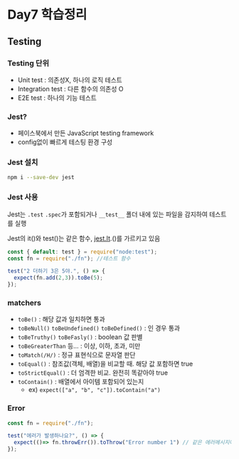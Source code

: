 # Day7 학습정리

## Testing

### Testing 단위

- Unit test : 의존성X, 하나의 로직 테스트
- Integration test : 다른 함수의 의존성 O
- E2E test : 하나의 기능 테스트

### Jest?

- 페이스북에서 만든 JavaScript testing framework
- config없이 빠르게 테스팅 환경 구성

### Jest 설치

```bash
npm i --save-dev jest
```

### Jest 사용

Jest는 `.test` `.spec`가 포함되거나 `__test__` 폴더 내에 있는 파일을 감지하여 테스트를 실행

Jest의 it()와 test()는 같은 함수,  [jest.It](http://jest.it/).()를 가르키고 있음

```jsx
const { default: test } = require("node:test");
const fn = require("./fn"); //테스트 함수

test("2 더하기 3은 5야.", () => {
  expect(fn.add(2,3)).toBe(5);
});
```

### matchers

- `toBe()` : 해당 값과 일치하면 통과
- `toBeNull()` `toBeUndefined()` `toBeDefined()` : 인 경우 통과
- `toBeTruthy()` `toBeFasly()` : boolean 값 판별
- `toBeGreaterThan` 등… : 이상, 이하, 초과, 미만
- `toMatch(/H/)` : 정규 표현식으로 문자열 판단
- `toEqual()` : 참조값(객체, 배열)을 비교할 때. 해당 값 포함하면 true
- `toStrictEqual()` : 더 엄격한 비교. 완전히 똑같아야 true
- `toContain()` : 배열에서 아이템 포함되어 있는지
    - ex) `expect(["a", "b", "c"]).toContain("a")`

### Error

```jsx
const fn = require("./fn");

test("에러가 발생하나요?", () => {
  expect(()=> fn.throwErr()).toThrow("Error number 1") // 같은 에러메시지어야 true
});
```